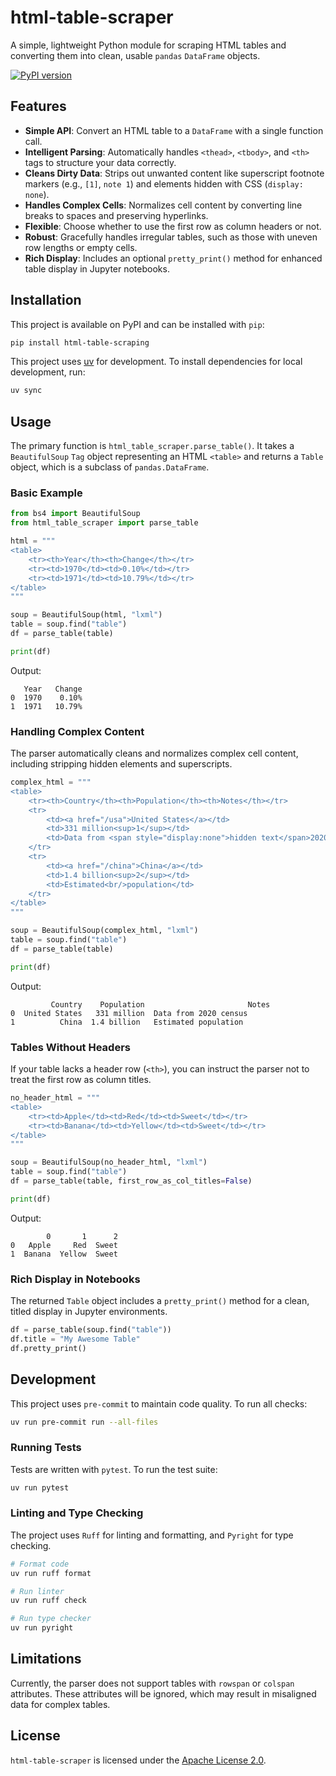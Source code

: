 # html-table-scraper

A simple, lightweight Python module for scraping HTML tables and converting them into clean, usable `pandas` `DataFrame` objects.

[![PyPI version](https://badge.fury.io/py/html-table-scraping.svg)](https://badge.fury.io/py/html-table-scraping)

## Features

- **Simple API**: Convert an HTML table to a `DataFrame` with a single function call.
- **Intelligent Parsing**: Automatically handles `<thead>`, `<tbody>`, and `<th>` tags to structure your data correctly.
- **Cleans Dirty Data**: Strips out unwanted content like superscript footnote markers (e.g., `[1]`, `note 1`) and elements hidden with CSS (`display: none`).
- **Handles Complex Cells**: Normalizes cell content by converting line breaks to spaces and preserving hyperlinks.
- **Flexible**: Choose whether to use the first row as column headers or not.
- **Robust**: Gracefully handles irregular tables, such as those with uneven row lengths or empty cells.
- **Rich Display**: Includes an optional `pretty_print()` method for enhanced table display in Jupyter notebooks.

## Installation

This project is available on PyPI and can be installed with `pip`:

```bash
pip install html-table-scraping
```

This project uses [uv](https://github.com/astral-sh/uv) for development. To install dependencies for local development, run:

```bash
uv sync
```

## Usage

The primary function is `html_table_scraper.parse_table()`. It takes a `BeautifulSoup` `Tag` object representing an HTML `<table>` and returns a `Table` object, which is a subclass of `pandas.DataFrame`.

### Basic Example

```python
from bs4 import BeautifulSoup
from html_table_scraper import parse_table

html = """
<table>
    <tr><th>Year</th><th>Change</th></tr>
    <tr><td>1970</td><td>0.10%</td></tr>
    <tr><td>1971</td><td>10.79%</td></tr>
</table>
"""

soup = BeautifulSoup(html, "lxml")
table = soup.find("table")
df = parse_table(table)

print(df)
```

Output:

```
   Year   Change
0  1970    0.10%
1  1971   10.79%
```

### Handling Complex Content

The parser automatically cleans and normalizes complex cell content, including stripping hidden elements and superscripts.

```python
complex_html = """
<table>
    <tr><th>Country</th><th>Population</th><th>Notes</th></tr>
    <tr>
        <td><a href="/usa">United States</a></td>
        <td>331 million<sup>1</sup></td>
        <td>Data from <span style="display:none">hidden text</span>2020 census</td>
    </tr>
    <tr>
        <td><a href="/china">China</a></td>
        <td>1.4 billion<sup>2</sup></td>
        <td>Estimated<br/>population</td>
    </tr>
</table>
"""

soup = BeautifulSoup(complex_html, "lxml")
table = soup.find("table")
df = parse_table(table)

print(df)
```

Output:

```
         Country    Population                       Notes
0  United States   331 million  Data from 2020 census
1          China  1.4 billion   Estimated population
```

### Tables Without Headers

If your table lacks a header row (`<th>`), you can instruct the parser not to treat the first row as column titles.

```python
no_header_html = """
<table>
    <tr><td>Apple</td><td>Red</td><td>Sweet</td></tr>
    <tr><td>Banana</td><td>Yellow</td><td>Sweet</td></tr>
</table>
"""

soup = BeautifulSoup(no_header_html, "lxml")
table = soup.find("table")
df = parse_table(table, first_row_as_col_titles=False)

print(df)
```

Output:

```
        0       1      2
0   Apple     Red  Sweet
1  Banana  Yellow  Sweet
```

### Rich Display in Notebooks

The returned `Table` object includes a `pretty_print()` method for a clean, titled display in Jupyter environments.

```python
df = parse_table(soup.find("table"))
df.title = "My Awesome Table"
df.pretty_print()
```

## Development

This project uses `pre-commit` to maintain code quality. To run all checks:

```bash
uv run pre-commit run --all-files
```

### Running Tests

Tests are written with `pytest`. To run the test suite:

```bash
uv run pytest
```

### Linting and Type Checking

The project uses `Ruff` for linting and formatting, and `Pyright` for type checking.

```bash
# Format code
uv run ruff format

# Run linter
uv run ruff check

# Run type checker
uv run pyright
```

## Limitations

Currently, the parser does not support tables with `rowspan` or `colspan` attributes. These attributes will be ignored, which may result in misaligned data for complex tables.

## License

`html-table-scraper` is licensed under the [Apache License 2.0](https://www.apache.org/licenses/LICENSE-2.0).
